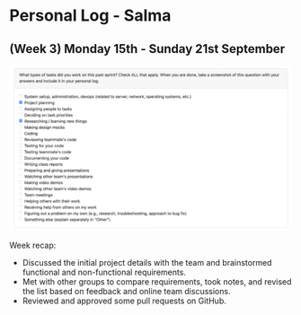# Personal Log - Salma

## (Week 3) Monday 15th - Sunday 21st September

![Screenshot of week 3 peer eval](./screenshots/Salma-Sept15-21.png)

Week recap:

- Discussed the initial project details with the team and brainstormed functional and non-functional requirements.
- Met with other groups to compare requirements, took notes, and revised the list based on feedback and online team discussions.
- Reviewed and approved some pull requests on GitHub.
